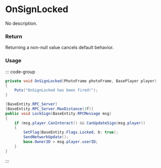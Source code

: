 # OnSignLocked
<Badge type="info" text="Structure"/><Badge type="danger" text="Carbon Compatible"/><Badge type="warning" text="Oxide Compatible"/>
No description.
### Return
Returning a non-null value cancels default behavior.

### Usage
::: code-group
```csharp [Example]
private void OnSignLocked(PhotoFrame photoFrame, BasePlayer player)
{
	Puts("OnSignLocked has been fired!");
}
```
```csharp [Source — Assembly-CSharp @ PhotoFrame]
[BaseEntity.RPC_Server]
[BaseEntity.RPC_Server.MaxDistance(3f)]
public void LockSign(BaseEntity.RPCMessage msg)
{
	if (msg.player.CanInteract() && CanUpdateSign(msg.player))
	{
		SetFlag(BaseEntity.Flags.Locked, b: true);
		SendNetworkUpdate();
		base.OwnerID = msg.player.userID;
	}
}

```
:::

